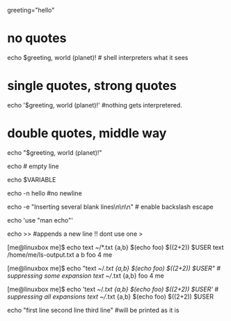 greeting="hello"

# no quotes
echo $greeting, world \(planet\)! # shell interpreters what it sees

# single quotes, strong quotes
echo '$greeting, world \(planet\)!' #nothing gets interpretered.

# double quotes, middle way
echo "$greeting, world \(planet\)!" 

echo # empty line

echo $VARIABLE

echo -n hello #no newline

echo -e "Inserting several blank lines\n\n\n" # enable backslash escape

echo 'use "man echo"'

echo >> <filename> #appends a new line !! dont use one > 

[me@linuxbox me]$ echo text ~/*.txt {a,b} $(echo foo) $((2+2)) $USER
text /home/me/ls-output.txt a b foo 4 me

[me@linuxbox me]$ echo "text ~/*.txt {a,b} $(echo foo) $((2+2)) $USER" # suppressing some expansion
text ~/*.txt {a,b} foo 4 me

[me@linuxbox me]$ echo 'text ~/*.txt {a,b} $(echo foo) $((2+2)) $USER' # suppressing all expansions
text ~/*.txt {a,b} $(echo foo) $((2+2)) $USER

echo "first line
      second line
      third line" #will be printed as it is
